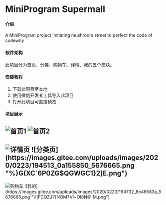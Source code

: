 # MiniProgram Supermall

#### 介绍
A MiniProgram project imitating mushroom street to perfect the code of codewhy

#### 软件架构
此项目分为首页、分类、购物车、详情、我的五个模块。

#### 安装教程

1.  下载此项目至本地
2.  使用微信开发者工具导入此项目
3.  打开此项目可直接预览

#### 项目展示

![首页1](https://images.gitee.com/uploads/images/2020/0223/194128_f3cae9fd_5676665.png "`EQZLA`KE8H7J30O30ZB]WJ.png")
![首页2](https://images.gitee.com/uploads/images/2020/0223/194449_622a3d74_5676665.png "G}O(7{Y0${}1$D[USI%0T[O.png")
------------
![详情页](https://images.gitee.com/uploads/images/2020/0223/194614_bdd02819_5676665.png "55K{GG[`Q(ZT~7T)5~)_)VY (1).png")
![分类页](https://images.gitee.com/uploads/images/2020/0223/194513_0a155850_5676665.png "%}G(XC`6P0ZG$QGWGC1}2]E.png")
-------------
![购物车](https://images.gitee.com/uploads/images/2020/0223/194715_e7dbb009_5676665.png "DNA[10FXM6J{`EP5AC)%O$S.png")
![我的](https://images.gitee.com/uploads/images/2020/0223/194732_8e46583a_5676665.png "V]FDQZJ7}NOM7VI~OI8N@`M.png")

